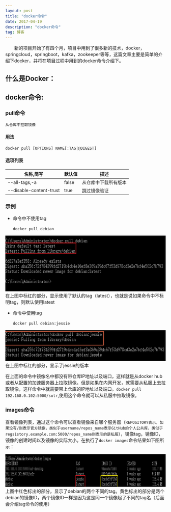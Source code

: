 ```yaml
---
layout: post
title: "docker命令"
date: 2017-04-19
description: "docker命令"
tag: 博客
---
```


　　新的项目开始了有四个月，项目中用到了很多新的技术，docker，springcloud，springboot，kafka，zookeeper等等，这篇文章主要是简单的介绍下docker，并将在项目过程中用到的docker命令介绍下。
## 什么是Docker：

## docker命令:

### pull命令 

    从仓库中拉取镜像

#### 用法 
    docker pull [OPTIONS] NAME[:TAG|@DIGEST]

#### 选项列表 

名称,简写 | 默认值 | 描述
---|---|---
--all-tags,-a | false | 从仓库中下载所有版本
--disable-content-trust | true | 跳过镜像验证

### 示例 
- 命令中不使用tag

    `docker pull debian`

<img src="/images/posts/dockerCmd1/docker-pull.png" height="175" width="642"> 
在上图中标红的部分，显示使用了默认的tag（latest），也就是说如果命令中不标明tag，则默认使用latest

- 命令中使用tag

    `docker pull debian:jessie`

<img src="/images/posts/dockerCmd1/docker-pull-withtag.png" height="97" width="638"> 
在上图中标红的部分，显示了jessie的版本

在上面的命令中镜像名中都没有带仓库IP地址以及端口，这样就是从docker hub或者从配置的加速服务器上拉取镜像。但是如果在内网开发，就需要从私服上去拉取镜像，这样命令中就需要带上仓库的IP地址以及端口。`docker pull 192.168.0.102:5000/solr`,使用这个命令就可以从私服中拉取镜像。

### images命令 

查看镜像列表，通过这个命令可以查看镜像来自哪个服务器（`REPOSITORY表示，如果没有/则表示官方镜像，类似于username/repos_name表示GitHub的个人公共库，类似于regsistory.example.com:5000/repos_name则表示的是私服`），镜像tag，镜像ID，镜像的创建时间以及镜像的实际大小。在执行了`docker images`命令结果如下图所示：

<img src="/images/posts/dockerCmd1/docker-images.png" height="103" width="1013"> 
上图中红色标出的部分，显示了debian的两个不同的tag。黄色标出的部分是两个debian的镜像ID，两个镜像ID一样是因为这是同一个镜像起了不同的tag名（后面会介绍tag命令的使用）